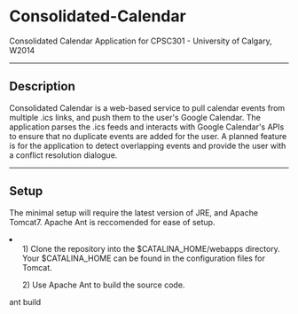Consolidated-Calendar
=====================

Consolidated Calendar Application for CPSC301 - University of Calgary, W2014

------
Description
------
  Consolidated Calendar is a web-based service to pull calendar events from multiple .ics links, and push them
  to the user's Google Calendar. The application parses the .ics feeds and interacts with Google Calendar's APIs 
  to ensure that no duplicate events are added for the user. A planned feature is for the application to detect
  overlapping events and provide the user with a conflict resolution dialogue.
  
-----
Setup
-----
  The minimal setup will require the latest version of JRE, and Apache Tomcat7. Apache Ant is reccomended for ease of setup.
 
 <li> 
  <ol>1) Clone the repository into the $CATALINA_HOME/webapps directory. Your $CATALINA_HOME can be found in the configuration files for Tomcat.</ol>
  <ol>2) Use Apache Ant to build the source code.</ol>
    ant build
  
  </li>
